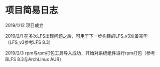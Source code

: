 # 项目简易日志

2019/1/12 项目成立

2019/2/1 在多次LFS出现问题之后，可用于下一步构建的LFS_v3准备完毕（LFS_v3参考LFS 8.3）

2019/2/3 rpm与rpm打包工具导入成功，开始对系统组件进行rpm打包（参考BLFS 8.3与ArchLinux AUR）
